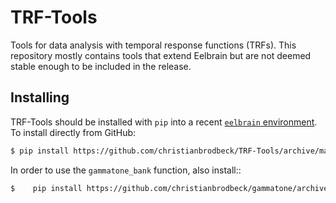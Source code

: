 # TRF-Tools
Tools for data analysis with temporal response functions (TRFs). This repository mostly contains tools that extend Eelbrain but are not deemed stable enough to be included in the release.

## Installing

TRF-Tools should be installed with `pip` into a recent [`eelbrain` environment](https://github.com/christianbrodbeck/Eelbrain/wiki/Installing). To install directly from GitHub:

```Bash
$ pip install https://github.com/christianbrodbeck/TRF-Tools/archive/master.zip
```

In order to use the `gammatone_bank` function, also install::

```bash
$    pip install https://github.com/christianbrodbeck/gammatone/archive/fmax.zip
```
